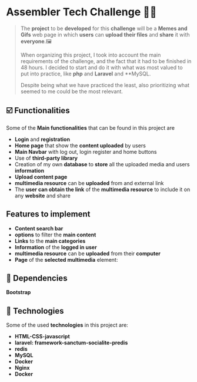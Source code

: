 

# Assembler Tech Challenge 👩‍💻 <!-- omit in toc -->

>The **project** to be **developed** for this **challenge** will be a **Memes and Gifs** web page in which **users** can **upload their files** and **share** it with **everyone**.🖼
> 
>When organizing this project, I took into account the main requirements of the challenge, and the fact that it had to be finished in 48 hours.
I decided to start and do it with what was most valued to put into practice, like **php** and **Laravel** and **MySQL.
>
>Despite being what we have practiced the least, also prioritizing what seemed to me could be the most relevant.
>

## ☑️ Functionalities  

Some of the **Main functionalities** that can be found in this project are

- **Login** and **registration**
- **Home page** that show the **content uploaded** by users
- **Main Navbar** with log out, login register and home buttons
- Use of  **third-party library**
- Creation of my own **database** to **store** all the uploaded media and users **information**
- **Upload content page**
- **multimedia resource** can be **uploaded** from and external link
- The **user can obtain the link** of the **multimedia resource** to include it on any **website** and share

##  Features to implement 

  - **Content search bar**
  - **options** to filter the **main content**
  - **Links** to the **main categories**
  - **Information** of the **logged in user**
  - **multimedia resource** can be **uploaded** from their **computer**
  - **Page** of the **selected multimedia** element:

## 🧪 Dependencies
**Bootstrap**


## 🔧 Technologies
 Some of the used **technologies** in this project are:

- **HTML-CSS-javascript**
- **laravel: framework-sanctum-socialite-predis**
- **redis**
- **MySQL**
- **Docker**
- **Nginx**
- **Docker**
